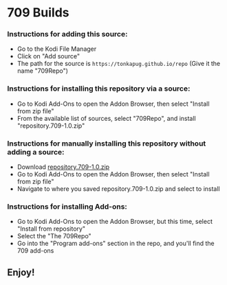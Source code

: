 # 709 Builds


### Instructions for adding this source:

<ul>
    <li>Go to the Kodi File Manager</li>
    <li>Click on "Add source"</li>
    <li>The path for the source is <code>https://tonkapug.github.io/repo</code> (Give it the name "709Repo")</li>
</ul>  



### Instructions for installing this repository via a source:

<ul>
    <li>Go to Kodi Add-Ons to open the Addon Browser, then select "Install from zip file"</li>
    <li>From the available list of sources, select "709Repo", and install "repository.709-1.0.zip"</li>
</ul>



### Instructions for manually installing this repository without adding a source:

<ul>
    <li>Download <a href="repository.709-1.0.zip?file=path/<?=$row['repositoy.709-1.0.zip']?>">repository.709-1.0.zip</a></li>
    <li>Go to Kodi Add-Ons to open the Addon Browser, then select "Install from zip file"</li>
    <li>Navigate to where you saved repository.709-1.0.zip and select to install</li>
</ul>
  
  
  
### Instructions for installing Add-ons:

<ul>
    <li>Go to Kodi Add-Ons to open the Addon Browser, but this time, select "Install from repository"</li>
    <li>Select the "The 709Repo"</li>
    <li>Go into the "Program add-ons" section in the repo, and you'll find the 709 add-ons</li>
</ul>


## Enjoy!
